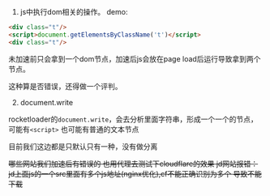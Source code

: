 1. js中执行dom相关的操作。
demo:
```html
<div class="t"/>
<script>document.getElementsByClassName('t')</script>
<div class="t"/>
```
未加速前只会拿到一个dom节点，加速后js会放在page load后运行导致拿到两个节点。

这种算是否错误，还得做一个评判。

2. document.write

rocketloader的`document.write`，会去分析里面字符串，形成一个一个的节点，可能有`<script>` 也可能有普通的文本节点

目前我们这边都是只默认只有一种，没有做分离


~~哪些网站我们加速后有错误的 也用代理去测试下cloudflare的效果
jd网站报错：jd上面js的一个src里面有多个js地址(nginx优化),cf不能正确识别为多个 导致不能下载~~